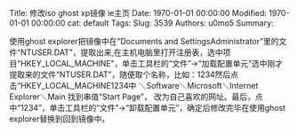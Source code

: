 Title: 修改iso ghost xp镜像 ie主页
Date: 1970-01-01 00:00:00
Modified: 1970-01-01 00:00:00
cat: default
Tags: 
Slug: 3539
Authors: u0mo5 
Summary: 

使用ghost explorer把镜像中在“Documents and SettingsAdministrator”里的文件“NTUSER.DAT”，提取出来,在主机电脑里打开注册表，选中项目“HKEY_LOCAL_MACHINE”，单击工具栏的“文件”→“加载配置单元”选中刚才提取来的文件“NTUSER.DAT”，随便取个名称，比如：1234然后点击“HKEY_LOCAL_MACHINE1234中 ＼Software＼Microsoft＼Internet Explorer＼Main 找到串值“Start Page”， 改为自己喜欢的网址。最后，点中“1234”，单击工具栏的“文件”→“卸载配置单元”，确定后修改完毕在使用ghost explorer替换到回到镜像中。
